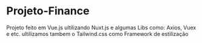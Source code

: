 # Projeto-Finance
Projeto feito em Vue.js ultilizando Nuxt.js e  algumas Libs como: Axios, Vuex e etc.
ultilizamos tambem o Tailwind.css como Framework de estilização
